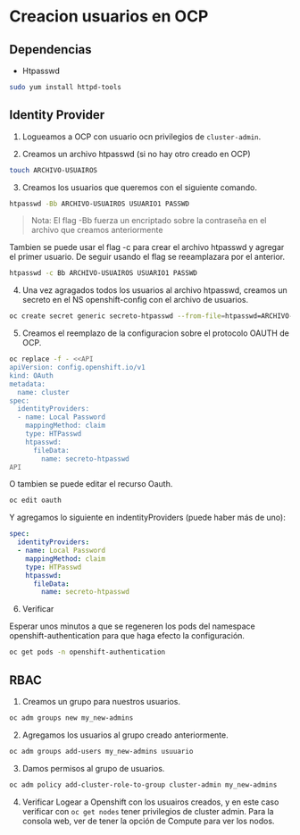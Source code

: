 # Creacion usuarios en OCP

## Dependencias
- Htpasswd
```sh
sudo yum install httpd-tools
```


## Identity Provider

1. Logueamos a OCP con usuario ocn privilegios de `cluster-admin`.

2. Creamos un archivo htpasswd (si no hay otro creado en OCP)
```sh
touch ARCHIVO-USUAIROS
```
3. Creamos los usuarios que queremos con el siguiente comando.
```sh
htpasswd -Bb ARCHIVO-USUAIROS USUARIO1 PASSWD
```
> Nota: El flag -Bb fuerza un encriptado sobre la contraseña en el archivo que creamos anteriormente

Tambien se puede usar el flag -c para crear el archivo htpasswd y agregar el primer usuario. De seguir usando el flag se reeamplazara por el anterior.
 ```sh
 htpasswd -c Bb ARCHIVO-USUAIROS USUARIO1 PASSWD
 ```

4. Una vez agragados todos los usuarios al archivo htpasswd, creamos un secreto en el NS openshift-config con el archivo de usuarios.
```sh
oc create secret generic secreto-htpasswd --from-file=htpasswd=ARCHIVO-USUARIOS -n openshift-config
```
5. Creamos el reemplazo de la configuracion sobre el protocolo OAUTH de OCP.
```sh
oc replace -f - <<API
apiVersion: config.openshift.io/v1
kind: OAuth
metadata:
  name: cluster
spec:
  identityProviders:
  - name: Local Password
    mappingMethod: claim
    type: HTPasswd
    htpasswd:
      fileData:
        name: secreto-htpasswd
API
```
O tambien se puede editar el recurso Oauth.
```sh
oc edit oauth
```
Y agregamos lo siguiente en indentityProviders (puede haber más de uno):
```yaml
spec:
  identityProviders:
  - name: Local Password
    mappingMethod: claim
    type: HTPasswd
    htpasswd:
      fileData:
        name: secreto-htpasswd
```

6. Verificar

Esperar unos minutos a que se regeneren los pods del namespace openshift-authentication para que haga efecto la configuración.
```sh
oc get pods -n openshift-authentication
```

## RBAC
1. Creamos un grupo para nuestros usuarios.
```sh
oc adm groups new my_new-admins
```
2. Agregamos los usuarios al grupo creado anteriormente.
```sh
oc adm groups add-users my_new-admins usuuario
```
3. Damos permisos al grupo de usuarios.
```sh
oc adm policy add-cluster-role-to-group cluster-admin my_new-admins
```
4. Verificar
Logear a Openshift con los usuairos creados, y en este caso verificar con `oc get nodes` tener privilegios de cluster admin. Para la consola web, ver de tener la opción de Compute para ver los nodos.